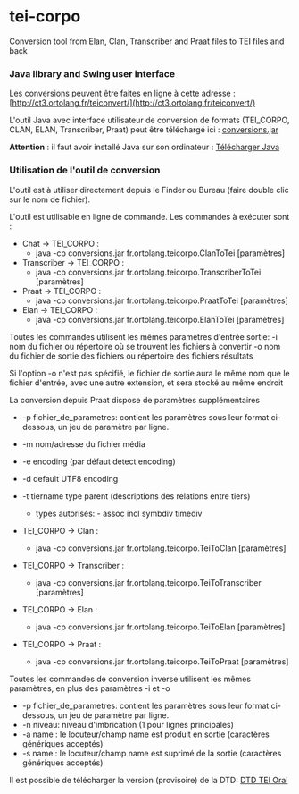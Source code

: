 # tei-corpo
Conversion tool from Elan, Clan, Transcriber and Praat files to TEI files and back

### Java library and Swing user interface

Les conversions peuvent être faites en ligne à cette adresse : [http://ct3.ortolang.fr/teiconvert/](http://ct3.ortolang.fr/teiconvert/)

L'outil Java avec interface utilisateur de conversion de formats (TEI_CORPO, CLAN, ELAN, Transcriber, Praat) peut être téléchargé ici :
[conversions.jar](http://ct3.ortolang.fr/tei-corpo/conversions.jar)

__Attention__ : il faut avoir installé Java sur son ordinateur : [Télécharger Java](http://www.java.com/fr/)

### Utilisation de l'outil de conversion
L'outil est à utiliser directement depuis le Finder ou Bureau (faire double clic sur le nom de fichier).

L'outil est utilisable en ligne de commande. Les commandes à exécuter sont :

  * Chat -> TEI_CORPO :
      * java -cp conversions.jar fr.ortolang.teicorpo.ClanToTei [paramètres]
  * Transcriber -> TEI_CORPO :
      * java -cp conversions.jar fr.ortolang.teicorpo.TranscriberToTei [paramètres]
  * Praat -> TEI_CORPO :
      * java -cp conversions.jar fr.ortolang.teicorpo.PraatToTei [paramètres]
  * Elan -> TEI_CORPO :
      * java -cp conversions.jar fr.ortolang.teicorpo.ElanToTei [paramètres]

Toutes les commandes utilisent les mêmes paramètres d'entrée sortie:
  -i nom du fichier ou répertoire où se trouvent les fichiers à convertir
  -o nom du fichier de sortie des fichiers ou répertoire des fichiers résultats

Si l'option -o n'est pas spécifié, le fichier de sortie aura le même nom que le fichier d'entrée, avec une autre extension, et sera stocké au même endroit

La conversion depuis Praat dispose de paramètres supplémentaires
  * -p fichier_de_parametres: contient les paramètres sous leur format ci-dessous, un jeu de paramètre par ligne.
  * -m nom/adresse du fichier média
  * -e encoding (par défaut detect encoding)
  * -d default UTF8 encoding
  * -t tiername type parent (descriptions des relations entre tiers)
    * types autorisés: - assoc incl symbdiv timediv


  * TEI_CORPO -> Clan :
      * java -cp conversions.jar fr.ortolang.teicorpo.TeiToClan [paramètres]
  * TEI_CORPO -> Transcriber :
      * java -cp conversions.jar fr.ortolang.teicorpo.TeiToTranscriber [paramètres]
  * TEI_CORPO -> Elan :
      * java -cp conversions.jar fr.ortolang.teicorpo.TeiToElan [paramètres]
  * TEI_CORPO -> Praat :
      * java -cp conversions.jar fr.ortolang.teicorpo.TeiToPraat [paramètres]

Toutes les commandes de conversion inverse utilisent les mêmes paramètres, en plus des paramètres -i et -o
  * -p fichier_de_parametres: contient les paramètres sous leur format ci-dessous, un jeu de paramètre par ligne.
  * -n niveau: niveau d'imbrication (1 pour lignes principales)
  * -a name : le locuteur/champ name est produit en sortie (caractères génériques acceptés)
  * -s name : le locuteur/champ name est suprimé de la sortie (caractères génériques acceptés)


Il est possible de télécharger la version (provisoire) de la DTD: [DTD TEI Oral](http://ct3.ortolang.fr/tei-corpo/tei_corpo.dtd)
